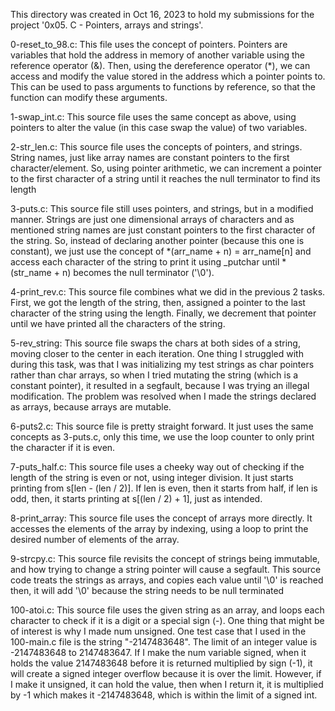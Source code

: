 This directory was created in Oct 16, 2023 to hold my submissions for the
project '0x05. C - Pointers, arrays and strings'.

0-reset_to_98.c: This file uses the concept of pointers. Pointers are variables
that hold the address in memory of another variable using the reference
operator (&). Then, using the dereference operator (*), we can access and
modify the value stored in the address which a pointer points to. This can be
used to pass arguments to functions by reference, so that the function can
modify these arguments.

1-swap_int.c: This source file uses the same concept as above, using pointers
to alter the value (in this case swap the value) of two variables.

2-str_len.c: This source file uses the concepts of pointers, and strings.
String names, just like array names are constant pointers to the first
character/element. So, using pointer arithmetic, we can increment a pointer to
the first character of a string until it reaches the null terminator to find
its length

3-puts.c: This source file still uses pointers, and strings, but in a modified
manner. Strings are just one dimensional arrays of characters and as mentioned
string names are just constant pointers to the first character of the string.
So, instead of declaring another pointer (because this one is constant), we
just use the concept of *(arr_name + n) = arr_name[n] and access each character
of the string to print it using _putchar until *(str_name + n) becomes the null
terminator ('\0').

4-print_rev.c: This source file combines what we did in the previous 2 tasks.
First, we got the length of the string, then, assigned a pointer to the last
character of the string using the length. Finally, we decrement that pointer
until we have printed all the characters of the string.

5-rev_string: This source file swaps the chars at both sides of a string, moving
closer to the center in each iteration. One thing I struggled with during this
task, was that I was initializing my test strings as char pointers rather than
char arrays, so when I tried mutating the string (which is a constant pointer),
it resulted in a segfault, because I was trying an illegal modification. The
problem was resolved when I made the strings declared as arrays, because arrays
are mutable.

6-puts2.c: This source file is pretty straight forward. It just uses the same
concepts as 3-puts.c, only this time, we use the loop counter to only print
the character if it is even.

7-puts_half.c: This source file uses a cheeky way out of checking if the length
of the string is even or not, using integer division. It just starts printing
from s[len - (len / 2)]. If len is even, then it starts from half, if len is
odd, then, it starts printing at s[(len / 2) + 1], just as intended.

8-print_array: This source file uses the concept of arrays more directly. It
accesses the elements of the array by indexing, using a loop to print the
desired number of elements of the array.

9-strcpy.c: This source file revisits the concept of strings being immutable,
and how trying to change a string pointer will cause a segfault. This source
code treats the strings as arrays, and copies each value until '\0' is reached
then, it will add '\0' because the string needs to be null terminated

100-atoi.c: This source file uses the given string as an array, and loops each
character to check if it is a digit or a special sign (-). One thing that might
be of interest is why I made num unsigned. One test case that I used in the
100-main.c file is the string "-2147483648". The limit of an integer value is
-2147483648 to 2147483647. If I make the num variable signed, when it holds the
value 2147483648 before it is returned multiplied by sign (-1), it will create
a signed integer overflow because it is over the limit. However, if I make it
unsigned, it can hold the value, then when I return it, it is multiplied by
-1 which makes it -2147483648, which is within the limit of a signed int.
